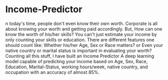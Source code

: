 # Income-Predictor
n today's time, people don't even know their own worth.
Corporate is all about knowing your worth and getting paid accordingly. But, How can one know the worth of his/her skills?
You can't just estimate your income by only counting your skills or education.
There are different features one should count like:
Whether his/her Age, Sex or Race matters? or Even your native country or marital status is important in evaluating your worth?
Counting all this stuff, I have built an Income Predictor
A deep learning model capable of predicting your income based on Age, Sex, Race, Education, Marital-Status, working hours/week, native country, and occupation with an accuracy of almost 85%.
